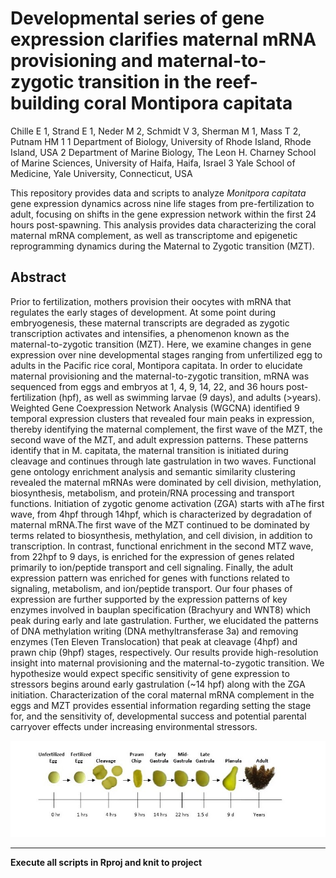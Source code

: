 # Developmental series of gene expression clarifies maternal mRNA provisioning and maternal-to-zygotic transition in the reef-building coral Montipora capitata

Chille E 1, Strand E 1, Neder M 2, Schmidt V 3, Sherman M 1, Mass T 2, Putnam HM 1
1 Department of Biology, University of Rhode Island, Rhode Island, USA
2 Department of Marine Biology, The Leon H. Charney School of Marine Sciences, University of Haifa, Haifa, Israel
3 Yale School of Medicine, Yale University, Connecticut, USA

This repository provides data and scripts to analyze *Monitpora capitata* gene expression dynamics across nine life stages from pre-fertilization to adult, focusing on shifts in the gene expression network within the first 24 hours post-spawning. This analysis provides data characterizing the coral maternal mRNA complement, as well as transcriptome and epigenetic reprogramming dynamics during the Maternal to Zygotic transition (MZT).

## Abstract

Prior to fertilization, mothers provision their oocytes with mRNA that regulates the early stages of development. At some point during embryogenesis, these maternal transcripts are degraded as zygotic transcription activates and intensifies, a phenomenon known as the maternal-to-zygotic transition (MZT). Here, we examine changes in gene expression over nine developmental stages ranging from unfertilized egg to adults in the Pacific rice coral, Montipora capitata. In order to elucidate maternal provisioning and the maternal-to-zygotic transition, mRNA was sequenced from eggs and embryos at 1, 4, 9, 14, 22, and 36 hours post-fertilization (hpf), as well as swimming larvae (9 days), and adults (>years). Weighted Gene Coexpression Network Analysis (WGCNA) identified 9 temporal expression clusters that revealed four main peaks in expression, thereby identifying the maternal complement, the first wave of the MZT, the second wave of the MZT, and adult expression patterns. These patterns identify that in M. capitata, the maternal transition is initiated during cleavage and continues through late gastrulation in two waves. Functional gene ontology enrichment analysis and semantic similarity clustering revealed the maternal mRNAs were dominated by cell division, methylation, biosynthesis, metabolism, and protein/RNA processing and transport functions. Initiation of zygotic genome activation (ZGA) starts with aThe first wave, from 4hpf through 14hpf, which is characterized by degradation of maternal mRNA.The first wave of the MZT continued to be dominated by terms related to biosynthesis, methylation, and cell division, in addition to transcription. In contrast, functional enrichment in the second MTZ wave, from 22hpf to 9 days, is enriched for the expression of genes related primarily to ion/peptide transport and cell signaling. Finally, the adult expression pattern was enriched for genes with functions related to signaling, metabolism, and ion/peptide transport. Our four phases of expression are further supported by the expression patterns of key enzymes involved in bauplan specification (Brachyury and WNT8) which peak during early and late gastrulation. Further, we elucidated the patterns of DNA methylation writing (DNA methyltransferase 3a) and removing enzymes (Ten Eleven Translocation) that peak at cleavage (4hpf) and prawn chip (9hpf) stages, respectively.  Our results provide high-resolution insight into maternal provisioning and the maternal-to-zygotic transition. We hypothesize would expect specific sensitivity of gene expression to stressors begins around early gastrulation (~14 hpf) along with the ZGA initiation. Characterization of the coral maternal mRNA complement in the eggs and MZT provides essential information regarding setting the stage for, and the sensitivity of, developmental success and potential parental carryover effects under increasing environmental stressors.

![](https://github.com/echille/Mcapitata_Developmental_Gene_Expression_Timeseries/blob/master/Final_figures/Fig1.jpg?raw=true)


---

**Execute all scripts in Rproj and knit to project**
